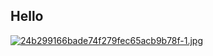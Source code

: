 ## Hello

[![24b299166bade74f279fec65acb9b78f-1.jpg](https://i.postimg.cc/PfZgJtKQ/24b299166bade74f279fec65acb9b78f-1.jpg)](https://postimg.cc/WtNWfcBd)
